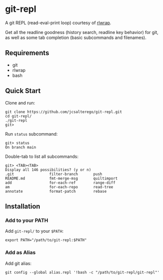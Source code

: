 # git-repl

A git REPL (read-eval-print loop) courtesy of [rlwrap](https://github.com/hanslub42/rlwrap).

Get all the readline goodness (history search, readline key behavior)
for git, as well as some tab completion (basic subcommands and
filenames).

## Requirements

* git
* rlwrap
* bash

## Quick Start

Clone and run:

```
git clone https://github.com/jcsalterego/git-repl.git
cd git-repl/
./git-repl
git>
```

Run `status` subcommand:

```
git> status
On branch main
```

Double-tab to list all subcommands:

```
git> <TAB><TAB>
Display all 146 possibilities? (y or n)
.git                filter-branch       push
README.md           fmt-merge-msg       quiltimport
add                 for-each-ref        range-diff
am                  for-each-repo       read-tree
annotate            format-patch        rebase
```

## Installation

### Add to your PATH

Add `git-repl/` to your `$PATH`:

```
export PATH="/path/to/git-repl:$PATH"
```

### Add as Alias

Add git alias:

```
git config --global alias.repl '!bash -c "/path/to/git-repl/git-repl"'
```

